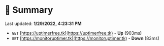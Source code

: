 # 📖 Summary
Last updated: **1/29/2022, 4:23:31 PM**

- `GET` [https://uptimerfree.tk](https://uptimerfree.tk) - **Up** (903ms)
- `GET` [https://monitoruptimer.tk](https://monitoruptimer.tk) - **Down** (83ms)
